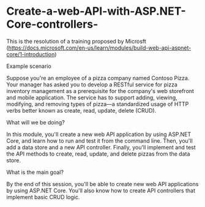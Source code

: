 # Create-a-web-API-with-ASP.NET-Core-controllers-
This is the resolution of a training proposed by Microsft (https://docs.microsoft.com/en-us/learn/modules/build-web-api-aspnet-core/1-introduction)

Example scenario

Suppose you're an employee of a pizza company named Contoso Pizza. Your manager has asked you to develop a RESTful service for pizza inventory management as a prerequisite for the company's web storefront and mobile application. The service has to support adding, viewing, modifying, and removing types of pizza—a standardized usage of HTTP verbs better known as create, read, update, delete (CRUD).

What will we be doing?

In this module, you'll create a new web API application by using ASP.NET Core, and learn how to run and test it from the command line. Then, you'll add a data store and a new API controller. Finally, you'll implement and test the API methods to create, read, update, and delete pizzas from the data store.

What is the main goal?

By the end of this session, you'll be able to create new web API applications by using ASP.NET Core. You'll also know how to create API controllers that implement basic CRUD logic.
